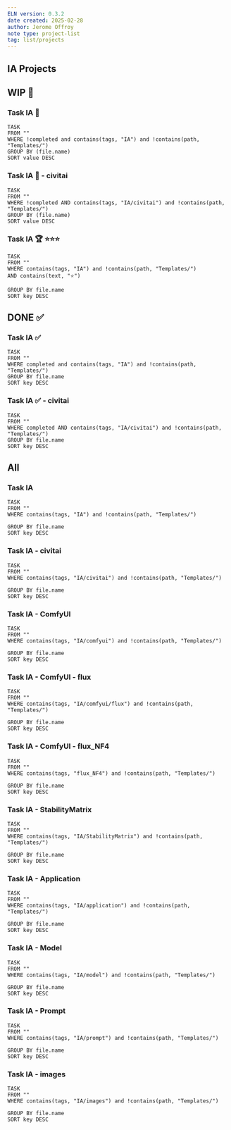```yaml
---
ELN version: 0.3.2
date created: 2025-02-28
author: Jerome Offroy
note type: project-list
tag: list/projects
---
```

## IA Projects

## WIP 🚧
### Task IA 🚧
```dataview
TASK 
FROM ""
WHERE !completed and contains(tags, "IA") and !contains(path, "Templates/")
GROUP BY (file.name)
SORT value DESC
```

### Task IA 🚧 - civitai
```dataview
TASK 
FROM ""
WHERE !completed AND contains(tags, "IA/civitai") and !contains(path, "Templates/")
GROUP BY (file.name)
SORT value DESC
```

### Task IA 🏆 ⭐⭐⭐
```dataview
TASK 
FROM ""
WHERE contains(tags, "IA") and !contains(path, "Templates/") 
AND contains(text, "⭐")

GROUP BY file.name
SORT key DESC

```
## DONE ✅
### Task IA ✅

```dataview
TASK 
FROM ""
WHERE completed and contains(tags, "IA") and !contains(path, "Templates/")
GROUP BY file.name
SORT key DESC
```

### Task IA ✅ - civitai 
```dataview
TASK 
FROM ""
WHERE completed AND contains(tags, "IA/civitai") and !contains(path, "Templates/")
GROUP BY file.name
SORT key DESC
```

## All 
### Task IA
```dataview
TASK 
FROM ""
WHERE contains(tags, "IA") and !contains(path, "Templates/")

GROUP BY file.name
SORT key DESC

```

### Task IA - civitai
```dataview
TASK 
FROM ""
WHERE contains(tags, "IA/civitai") and !contains(path, "Templates/")

GROUP BY file.name
SORT key DESC

```

### Task IA - ComfyUI
```dataview
TASK 
FROM ""
WHERE contains(tags, "IA/comfyui") and !contains(path, "Templates/")

GROUP BY file.name
SORT key DESC

```

### Task IA - ComfyUI - flux
```dataview
TASK 
FROM ""
WHERE contains(tags, "IA/comfyui/flux") and !contains(path, "Templates/")

GROUP BY file.name
SORT key DESC

```

### Task IA - ComfyUI - flux_NF4
```dataview
TASK 
FROM ""
WHERE contains(tags, "flux_NF4") and !contains(path, "Templates/")

GROUP BY file.name
SORT key DESC

```

### Task IA - StabilityMatrix
```dataview
TASK 
FROM ""
WHERE contains(tags, "IA/StabilityMatrix") and !contains(path, "Templates/")

GROUP BY file.name
SORT key DESC

```

### Task IA - Application
```dataview
TASK 
FROM ""
WHERE contains(tags, "IA/application") and !contains(path, "Templates/")

GROUP BY file.name
SORT key DESC

```

### Task IA - Model
```dataview
TASK 
FROM ""
WHERE contains(tags, "IA/model") and !contains(path, "Templates/")

GROUP BY file.name
SORT key DESC

```

### Task IA - Prompt
```dataview
TASK 
FROM ""
WHERE contains(tags, "IA/prompt") and !contains(path, "Templates/")

GROUP BY file.name
SORT key DESC

```

### Task IA - images
```dataview
TASK 
FROM ""
WHERE contains(tags, "IA/images") and !contains(path, "Templates/")

GROUP BY file.name
SORT key DESC

```












